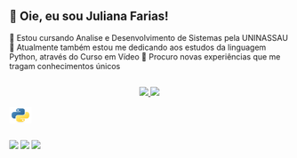 ##  👋 Oie, eu sou Juliana Farias!
📖 Estou cursando Analise e Desenvolvimento de Sistemas pela UNINASSAU
🌱 Atualmente também estou me dedicando aos estudos da linguagem Python, através do Curso em Vídeo
💞️ Procuro novas experiências que me tragam conhecimentos únicos

##

<div align="center">
<a href="https://github.com/jufarias">
<img height="180em" src="https://github-readme-stats.vercel.app/api?username=jufarias&show_icons=true&theme=dracula&include_all_commits=true&count_private=true"/>
<img height="180em" src="https://github-readme-stats.vercel.app/api/top-langs/?username=jufarias&layout=compact&langs_count=7&theme=dracula"/>
  
</div>
<div style="display: inline_block"><br>
<img align="center" alt="Rafa-Python" height="30" width="40" src="https://raw.githubusercontent.com/devicons/devicon/master/icons/python/python-original.svg">

</div>
  
  ##
  
  <div> 
    <a href="https://instagram.com/pretajufarias" target="_blank"><img src="https://img.shields.io/badge/-Instagram-%23E4405F?style=for-the-badge&logo=instagram&logoColor=white" target="_blank"></a>
    <a href="https://www.linkedin.com/in/https://www.linkedin.com/in/jhufarias/" target="_blank"><img src="https://img.shields.io/badge/-LinkedIn-%230077B5?style=for-the-badge&logo=linkedin&logoColor=white" target="_blank"></a> 
    <a href = "mailto:contatojuliannafarias@gmail.com"><img src="https://img.shields.io/badge/-Gmail-%23333?style=for-the-badge&logo=gmail&logoColor=white" target="_blank"></a>
    
